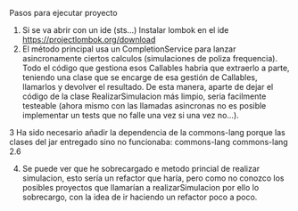 Pasos para ejecutar proyecto

1. Si se va abrir con un ide (sts...) Instalar lombok en el ide https://projectlombok.org/download
2. El método principal usa un CompletionService para lanzar asincronamente ciertos calculos (simulaciones de poliza frequencia). Todo el código que gestiona esos Callables habria que extraerlo a parte, teniendo una clase que se encarge de esa gestión de Callables, llamarlos y devolver el resultado. De esta manera, aparte de dejar el código de la clase RealizarSimulacion más limpio, seria facilmente testeable (ahora mismo con las llamadas asincronas no es posible implementar un tests que no falle una vez si una vez no...).

3 Ha sido necesario añadir la dependencia de la commons-lang porque las clases del jar entregado sino no funcionaba:
 <dependency>
    <groupId>commons-lang</groupId>
    <artifactId>commons-lang</artifactId>
    <version>2.6</version>
</dependency>

4. Se puede ver que he sobrecargado e metodo princial de realizar simulacion, esto sería un refactor que haría, pero como no conozco los posibles proyectos que llamarían a realizarSimulacion por ello lo sobrecargo, con la idea de ir haciendo un refactor poco a poco.
